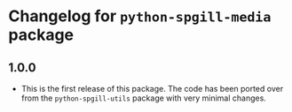 # Changelog for `python-spgill-media` package

## 1.0.0

- This is the first release of this package. The code has been ported over from
  the `python-spgill-utils` package with very minimal changes.
